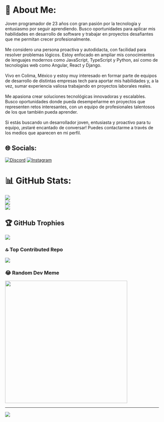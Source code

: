 # 💫 About Me:
Joven programador de 23 años con gran pasión por la tecnología y entusiasmo por seguir aprendiendo. Busco oportunidades para aplicar mis habilidades en desarrollo de software y trabajar en proyectos desafiantes que me permitan crecer profesionalmente.<br><br>Me considero una persona proactiva y autodidacta, con facilidad para resolver problemas lógicos. Estoy enfocado en ampliar mis conocimientos de lenguajes modernos como JavaScript, TypeScript y Python, así como de tecnologías web como Angular, React y Django.<br><br>Vivo en Colima, México y estoy muy interesado en formar parte de equipos de desarrollo de distintas empresas tech para aportar mis habilidades y, a la vez, sumar experiencia valiosa trabajando en proyectos laborales reales.<br><br>Me apasiona crear soluciones tecnológicas innovadoras y escalables. Busco oportunidades donde pueda desempeñarme en proyectos que representen retos interesantes, con un equipo de profesionales talentosos de los que también pueda aprender.<br><br>Si estás buscando un desarrollador joven, entusiasta y proactivo para tu equipo, ¡estaré encantado de conversar! Puedes contactarme a través de los medios que aparecen en mi perfil.


## 🌐 Socials:
[![Discord](https://img.shields.io/badge/Discord-%237289DA.svg?logo=discord&logoColor=white)](https://discord.gg/moyon2000)
[![Instagram](https://img.shields.io/badge/Instagram-%23E4405F.svg?logo=Instagram&logoColor=white)](https://instagram.com/moygalvaz979) 


# 📊 GitHub Stats:
![](https://github-readme-stats.vercel.app/api?username=moises382&theme=highcontrast&hide_border=false&include_all_commits=false&count_private=false)<br/>
![](https://github-readme-streak-stats.herokuapp.com/?user=moises382&theme=highcontrast&hide_border=false)<br/>
![](https://github-readme-stats.vercel.app/api/top-langs/?username=moises382&theme=highcontrast&hide_border=false&include_all_commits=false&count_private=false&layout=compact)

## 🏆 GitHub Trophies
![](https://github-profile-trophy.vercel.app/?username=moises382&theme=radical&no-frame=false&no-bg=true&margin-w=4)

### 🔝 Top Contributed Repo
![](https://github-contributor-stats.vercel.app/api?username=moises382&limit=5&theme=dark&combine_all_yearly_contributions=true)

### 😂 Random Dev Meme
<img src='https://randommeme-five.vercel.app/' style="height: 400px;"/>

---
[![](https://visitcount.itsvg.in/api?id=moises382&icon=0&color=0)](https://visitcount.itsvg.in)

<!-- Proudly created with GPRM ( https://gprm.itsvg.in ) -->
